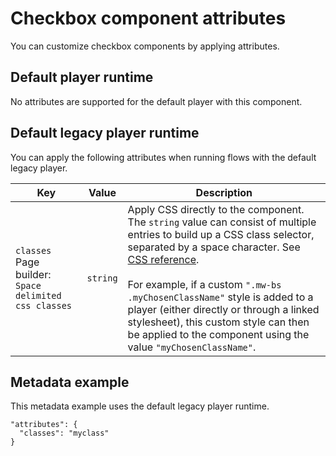 # Checkbox component attributes 

<head>
  <meta name="guidename" content="Flow"/>
  <meta name="context" content="GUID-091fd11e-89b4-4655-8fb1-ffe7040b7968"/>
</head>

You can customize checkbox components by applying attributes.

## Default player runtime 
No attributes are supported for the default player with this component.

## Default legacy player runtime 
You can apply the following attributes when running flows with the default legacy player.



| Key            | Value    | Description |
|----------------|----------|-------------|
| `classes`<br/>Page builder: `Space delimited css classes` | `string` | Apply CSS directly to the component. The `string` value can consist of multiple entries to build up a CSS class selector, separated by a space character. See [CSS reference](r-flo-CSS_Reference_d32122b8-0f11-47be-91c6-6986575f933e.md). <br/><br/>For example, if a custom `".mw-bs .myChosenClassName"` style is added to a player (either directly or through a linked stylesheet), this custom style can then be applied to the component using the value `"myChosenClassName"`. |


## Metadata example

This metadata example uses the default legacy player runtime.

```
"attributes": {
  "classes": "myclass"
}
```